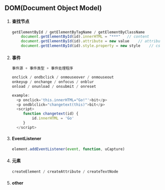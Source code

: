 ## DOM(Document Object Model)

1. #### 查找节点

   ```javascript
   getElementById / getElementByTagName / getElementByClassName
       document.getElementById(id).innerHTML = "***"   // content
       document.getElementById(id).attribute = new value    // attribute
       document.getElementById(id).style.property = new style    // css
   ```

   

2. #### 事件

   ```javascript
   事件源 + 事件类型 + 事件处理程序
   
   onclick / ondbclick / onmouseover / onmouseout
   onkeyup / onchange / onfocus / onblur
   onload / onunload / onsubmit / onreset
   
   example:
     <p onclick='this.innerHTML="Go!"'>bit</p>
     <p ondblclick="changetext(this)">bit</p>
     <script>
        function changetext(id) {
            id.innerHTML = 'Go'
        }
     </script>
   ```

   

3. #### EventListener

   ```javascript
   element.addEventListener(event, function, uCapture)
   ```

   

4. #### 元素

   ```javascript
   createElement / createAttribute / createTextNode
   ```

   

5. #### other

